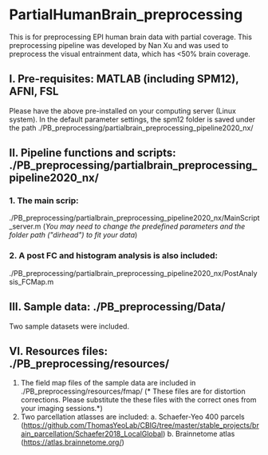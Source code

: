 # PartialHumanBrain_preprocessing
This is for preprocessing EPI human brain data with partial coverage.
This preprocessing pipeline was developed by Nan Xu and was used to preprocess the visual entrainment data, which has <50% brain coverage.

## I. Pre-requisites: MATLAB (including SPM12), AFNI, FSL
Please have the above pre-installed on your computing server (Linux system). In the default parameter settings, the spm12 folder is saved under the path ./PB_preprocessing/partialbrain_preprocessing_pipeline2020_nx/

## II. Pipeline functions and scripts: ./PB_preprocessing/partialbrain_preprocessing_pipeline2020_nx/
### 1. The main scrip:
./PB_preprocessing/partialbrain_preprocessing_pipeline2020_nx/MainScript_server.m
(*You may need to change the predefined parameters and the folder path ("dirhead") to fit your data*)

###  2. A post FC and histogram analysis is also included:
./PB_preprocessing/partialbrain_preprocessing_pipeline2020_nx/PostAnalysis_FCMap.m

## III. Sample data: ./PB_preprocessing/Data/
Two sample datasets were included. 

## VI. Resources files: ./PB_preprocessing/resources/
1. The field map files of the sample data are included in ./PB_preprocessing/resources/fmap/
 (* These files are for distortion corrections. Please substitute the these files with the correct ones from your imaging sessions.*)
2. Two parcellation atlasses are included: 
a. Schaefer-Yeo 400 parcels (https://github.com/ThomasYeoLab/CBIG/tree/master/stable_projects/brain_parcellation/Schaefer2018_LocalGlobal)
b. Brainnetome atlas  (https://atlas.brainnetome.org/)



